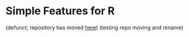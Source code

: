 # Simple Features for R

(defunct; repository has moved [here](https://github.com/edzer/sfr))
(testing repo moving and rename)

